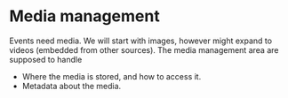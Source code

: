 # Media management

Events need media. We will start with images, however might expand to videos (embedded from other sources). The media management area are supposed to handle 

* Where the media is stored, and how to access it. 
* Metadata about the media. 


